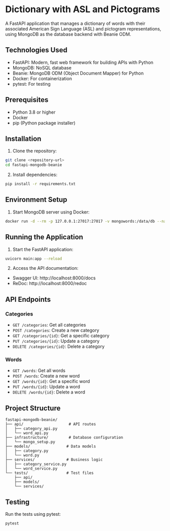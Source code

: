 # Dictionary with ASL and Pictograms

A FastAPI application that manages a dictionary of words with their associated American Sign Language (ASL) and pictogram representations, using MongoDB as the database backend with Beanie ODM.

## Technologies Used

- FastAPI: Modern, fast web framework for building APIs with Python
- MongoDB: NoSQL database
- Beanie: MongoDB ODM (Object Document Mapper) for Python
- Docker: For containerization
- pytest: For testing

## Prerequisites

- Python 3.8 or higher
- Docker
- pip (Python package installer)

## Installation

1. Clone the repository:
```bash
git clone <repository-url>
cd fastapi-mongodb-beanie
```

2. Install dependencies:
```bash
pip install -r requirements.txt
```

## Environment Setup

1. Start MongoDB server using Docker:
```bash
docker run -d --rm -p 127.0.0.1:27017:27017 -v mongowords:/data/db --name mongowords-srv mongo
```

## Running the Application

1. Start the FastAPI application:
```bash
uvicorn main:app --reload
```

2. Access the API documentation:
- Swagger UI: http://localhost:8000/docs
- ReDoc: http://localhost:8000/redoc

## API Endpoints

### Categories
- `GET /categories`: Get all categories
- `POST /categories`: Create a new category
- `GET /categories/{id}`: Get a specific category
- `PUT /categories/{id}`: Update a category
- `DELETE /categories/{id}`: Delete a category

### Words
- `GET /words`: Get all words
- `POST /words`: Create a new word
- `GET /words/{id}`: Get a specific word
- `PUT /words/{id}`: Update a word
- `DELETE /words/{id}`: Delete a word

## Project Structure

```
fastapi-mongodb-beanie/
├── api/                    # API routes
│   ├── category_api.py
│   └── word_api.py
├── infrastructure/         # Database configuration
│   └── mongo_setup.py
├── models/                # Data models
│   ├── category.py
│   └── word.py
├── services/              # Business logic
│   ├── category_service.py
│   └── word_service.py
└── tests/                 # Test files
    ├── api/
    ├── models/
    └── services/
```

## Testing

Run the tests using pytest:
```bash
pytest
```
